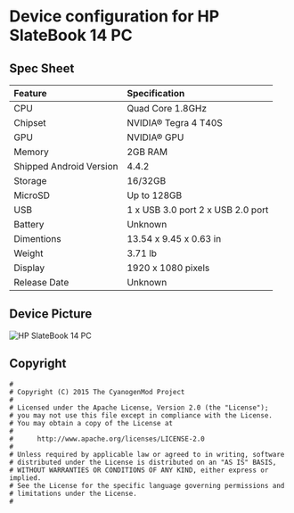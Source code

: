 # Device configuration for HP SlateBook 14 PC

## Spec Sheet
| Feature                 | Specification                     |
| :---------------------- | :-------------------------------- |
| CPU                     | Quad Core 1.8GHz                  |
| Chipset                 | NVIDIA® Tegra 4 T40S              |
| GPU                     | NVIDIA® GPU                       |
| Memory                  | 2GB RAM                           |
| Shipped Android Version | 4.4.2                             |
| Storage                 | 16/32GB                           |
| MicroSD                 | Up to 128GB                       |
| USB                     | 1 x USB 3.0 port 2 x USB 2.0 port |
| Battery                 | Unknown                           |
| Dimentions              | 13.54 x 9.45 x 0.63 in            |
| Weight                  | 3.71 lb                           |
| Display                 | 1920 x 1080 pixels                |
| Release Date            | Unknown                           |

## Device Picture
![HP SlateBook 14 PC](http://www.www8-hp.com/us/en/images/prod_1_tcm_245_1621983.jpg "HP SlateBook 14 PC")

## Copyright

```
#
# Copyright (C) 2015 The CyanogenMod Project
#
# Licensed under the Apache License, Version 2.0 (the "License");
# you may not use this file except in compliance with the License.
# You may obtain a copy of the License at
#
#      http://www.apache.org/licenses/LICENSE-2.0
#
# Unless required by applicable law or agreed to in writing, software
# distributed under the License is distributed on an "AS IS" BASIS,
# WITHOUT WARRANTIES OR CONDITIONS OF ANY KIND, either express or implied.
# See the License for the specific language governing permissions and
# limitations under the License.
#
```

